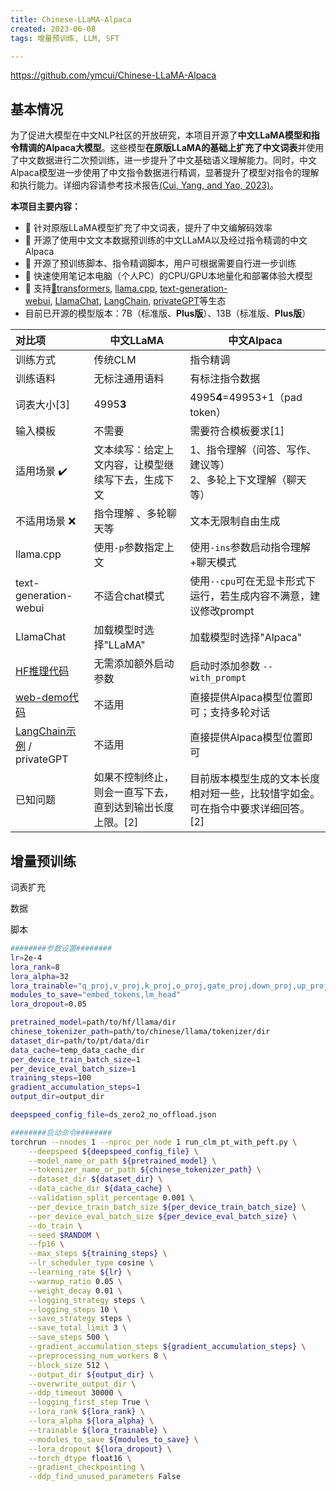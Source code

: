 ```yaml
---
title: Chinese-LLaMA-Alpaca
created: 2023-06-08
tags: 增量预训练, LLM, SFT

---
```


https://github.com/ymcui/Chinese-LLaMA-Alpaca

## 基本情况

为了促进大模型在中文NLP社区的开放研究，本项目开源了**中文LLaMA模型和指令精调的Alpaca大模型**。这些模型**在原版LLaMA的基础上扩充了中文词表**并使用了中文数据进行二次预训练，进一步提升了中文基础语义理解能力。同时，中文Alpaca模型进一步使用了中文指令数据进行精调，显著提升了模型对指令的理解和执行能力。详细内容请参考技术报告[(Cui, Yang, and Yao, 2023)](https://arxiv.org/abs/2304.08177)。

**本项目主要内容：**

- 🚀 针对原版LLaMA模型扩充了中文词表，提升了中文编解码效率
- 🚀 开源了使用中文文本数据预训练的中文LLaMA以及经过指令精调的中文Alpaca
- 🚀 开源了预训练脚本、指令精调脚本，用户可根据需要自行进一步训练
- 🚀 快速使用笔记本电脑（个人PC）的CPU/GPU本地量化和部署体验大模型
- 🚀 支持[🤗transformers](https://github.com/huggingface/transformers), [llama.cpp](https://github.com/ggerganov/llama.cpp), [text-generation-webui](https://github.com/oobabooga/text-generation-webui), [LlamaChat](https://github.com/alexrozanski/LlamaChat), [LangChain](https://github.com/hwchase17/langchain), [privateGPT](https://github.com/imartinez/privateGPT)等生态
- 目前已开源的模型版本：7B（标准版、**Plus版**）、13B（标准版、**Plus版**）

|对比项|中文LLaMA|中文Alpaca|
|:--|---|---|
|训练方式|传统CLM|指令精调|
|训练语料|无标注通用语料|有标注指令数据|
|词表大小[3]|4995**3**|4995**4**=49953+1（pad token）|
|输入模板|不需要|需要符合模板要求[1]|
|适用场景 ✔️|文本续写：给定上文内容，让模型继续写下去，生成下文|1、指令理解（问答、写作、建议等）  <br>2、多轮上下文理解（聊天等）|
|不适用场景 ❌|指令理解 、多轮聊天等|文本无限制自由生成|
|llama.cpp|使用`-p`参数指定上文|使用`-ins`参数启动指令理解+聊天模式|
|text-generation-webui|不适合chat模式|使用`--cpu`可在无显卡形式下运行，若生成内容不满意，建议修改prompt|
|LlamaChat|加载模型时选择"LLaMA"|加载模型时选择"Alpaca"|
|[HF推理代码](https://github.com/ymcui/Chinese-LLaMA-Alpaca/blob/main/scripts/inference_hf.py)|无需添加额外启动参数|启动时添加参数 `--with_prompt`|
|[web-demo代码](https://github.com/ymcui/Chinese-LLaMA-Alpaca/blob/main/scripts/gradio_demo.py)|不适用|直接提供Alpaca模型位置即可；支持多轮对话|
|[LangChain示例](https://github.com/ymcui/Chinese-LLaMA-Alpaca/blob/main/scripts/langchain_demo) / privateGPT|不适用|直接提供Alpaca模型位置即可|
|已知问题|如果不控制终止，则会一直写下去，直到达到输出长度上限。[2]|目前版本模型生成的文本长度相对短一些，比较惜字如金。可在指令中要求详细回答。[2]|

## 增量预训练

词表扩充



数据



脚本

```bash
########参数设置########
lr=2e-4
lora_rank=8
lora_alpha=32
lora_trainable="q_proj,v_proj,k_proj,o_proj,gate_proj,down_proj,up_proj"
modules_to_save="embed_tokens,lm_head"
lora_dropout=0.05

pretrained_model=path/to/hf/llama/dir
chinese_tokenizer_path=path/to/chinese/llama/tokenizer/dir
dataset_dir=path/to/pt/data/dir
data_cache=temp_data_cache_dir
per_device_train_batch_size=1
per_device_eval_batch_size=1
training_steps=100
gradient_accumulation_steps=1
output_dir=output_dir

deepspeed_config_file=ds_zero2_no_offload.json

########启动命令########
torchrun --nnodes 1 --nproc_per_node 1 run_clm_pt_with_peft.py \
    --deepspeed ${deepspeed_config_file} \
    --model_name_or_path ${pretrained_model} \
    --tokenizer_name_or_path ${chinese_tokenizer_path} \
    --dataset_dir ${dataset_dir} \
    --data_cache_dir ${data_cache} \
    --validation_split_percentage 0.001 \
    --per_device_train_batch_size ${per_device_train_batch_size} \
    --per_device_eval_batch_size ${per_device_eval_batch_size} \
    --do_train \
    --seed $RANDOM \
    --fp16 \
    --max_steps ${training_steps} \
    --lr_scheduler_type cosine \
    --learning_rate ${lr} \
    --warmup_ratio 0.05 \
    --weight_decay 0.01 \
    --logging_strategy steps \
    --logging_steps 10 \
    --save_strategy steps \
    --save_total_limit 3 \
    --save_steps 500 \
    --gradient_accumulation_steps ${gradient_accumulation_steps} \
    --preprocessing_num_workers 8 \
    --block_size 512 \
    --output_dir ${output_dir} \
    --overwrite_output_dir \
    --ddp_timeout 30000 \
    --logging_first_step True \
    --lora_rank ${lora_rank} \
    --lora_alpha ${lora_alpha} \
    --trainable ${lora_trainable} \
    --modules_to_save ${modules_to_save} \
    --lora_dropout ${lora_dropout} \
    --torch_dtype float16 \
    --gradient_checkpointing \
    --ddp_find_unused_parameters False
```

